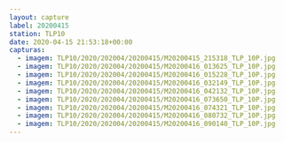 ```yaml
---
layout: capture
label: 20200415
station: TLP10
date: 2020-04-15 21:53:18+00:00
capturas:
  - imagem: TLP10/2020/202004/20200415/M20200415_215318_TLP_10P.jpg
  - imagem: TLP10/2020/202004/20200415/M20200416_013625_TLP_10P.jpg
  - imagem: TLP10/2020/202004/20200415/M20200416_015228_TLP_10P.jpg
  - imagem: TLP10/2020/202004/20200415/M20200416_032149_TLP_10P.jpg
  - imagem: TLP10/2020/202004/20200415/M20200416_042132_TLP_10P.jpg
  - imagem: TLP10/2020/202004/20200415/M20200416_073650_TLP_10P.jpg
  - imagem: TLP10/2020/202004/20200415/M20200416_074321_TLP_10P.jpg
  - imagem: TLP10/2020/202004/20200415/M20200416_080732_TLP_10P.jpg
  - imagem: TLP10/2020/202004/20200415/M20200416_090140_TLP_10P.jpg
---
```

